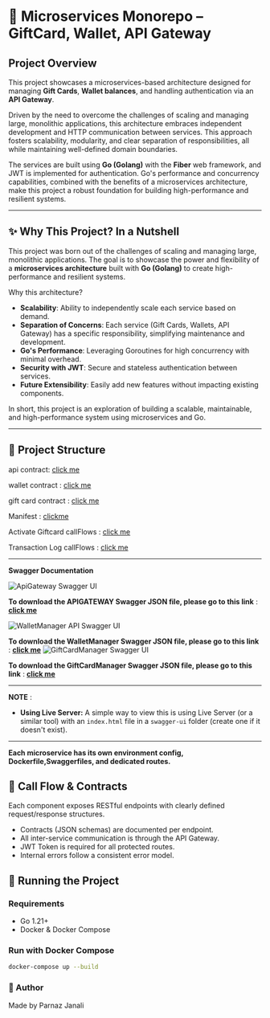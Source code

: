 # 🧩 Microservices Monorepo – GiftCard, Wallet, API Gateway

## Project Overview

This project showcases a microservices-based architecture designed for managing **Gift Cards**, **Wallet balances**, and handling authentication via an **API Gateway**.

Driven by the need to overcome the challenges of scaling and managing large, monolithic applications, this architecture embraces independent development and HTTP communication between services. This approach fosters scalability, modularity, and clear separation of responsibilities, all while maintaining well-defined domain boundaries.

The services are built using **Go (Golang)** with the **Fiber** web framework, and JWT is implemented for authentication. Go's performance and concurrency capabilities, combined with the benefits of a microservices architecture, make this project a robust foundation for building high-performance and resilient systems.

---
## ✨ Why This Project? In a Nutshell

This project was born out of the challenges of scaling and managing large, monolithic applications. The goal is to showcase the power and flexibility of a **microservices architecture** built with **Go (Golang)** to create high-performance and resilient systems.

Why this architecture?

- **Scalability**: Ability to independently scale each service based on demand.
- **Separation of Concerns**: Each service (Gift Cards, Wallets, API Gateway) has a specific responsibility, simplifying maintenance and development.
- **Go's Performance**: Leveraging Goroutines for high concurrency with minimal overhead.
- **Security with JWT**: Secure and stateless authentication between services.
- **Future Extensibility**: Easily add new features without impacting existing components.

In short, this project is an exploration of building a scalable, maintainable, and high-performance system using microservices and Go.

---
## 📁 Project Structure
api contract: [click me](docs/apiDocs/apiContracts/apiGateway/contract.md)

wallet contract : [click me](docs/apiDocs/apiContracts/walletManager/contract.md)

gift card contract : [click me](docs/apiDocs/apiContracts/giftCardManager/contract.md)

Manifest : [clickme](docs/manifest/manifest.md)

Activate Giftcard callFlows : [click me](docs/rawFiles/activateGIftCard.drawio)

Transaction Log callFlows : [click me](docs/rawFiles/transactioLog.drawio)

---
**Swagger Documentation**

![ApiGateway Swagger UI](APIGATEWAY.png)

**To download the APIGATEWAY Swagger JSON file, please go to this link** : **[click me](docs/swaggerFiles/apiGateway/swagger.json)**

![WalletManager API Swagger UI](WALLETMANAGER.png)

**To download the WalletManager Swagger JSON file, please go to this link** : **[click me](docs/swaggerFiles/walletManager/swagger.json)**
![GiftCardManager Swagger UI](GIFTCARD.png)

**To download the GiftCardManager Swagger JSON file, please go to this link** : **[click me](docs/swaggerFiles/giftCardManager/swagger.json)**

---
**NOTE** :

-  **Using Live Server:** A simple way to view this is using Live Server (or a similar tool) with an `index.html` file in a `swagger-ui` folder (create one if it doesn't exist).

---

**Each microservice has its own environment config, Dockerfile,Swaggerfiles, and dedicated routes.**

## 🔁 Call Flow & Contracts

Each component exposes RESTful endpoints with clearly defined request/response structures.

- Contracts (JSON schemas) are documented per endpoint.
- All inter-service communication is through the API Gateway.
- JWT Token is required for all protected routes.
- Internal errors follow a consistent error model.

## 🚀 Running the Project

### Requirements

- Go 1.21+
- Docker & Docker Compose

### Run with Docker Compose

```bash
docker-compose up --build
```


### 🙌 Author
Made by Parnaz Janali

